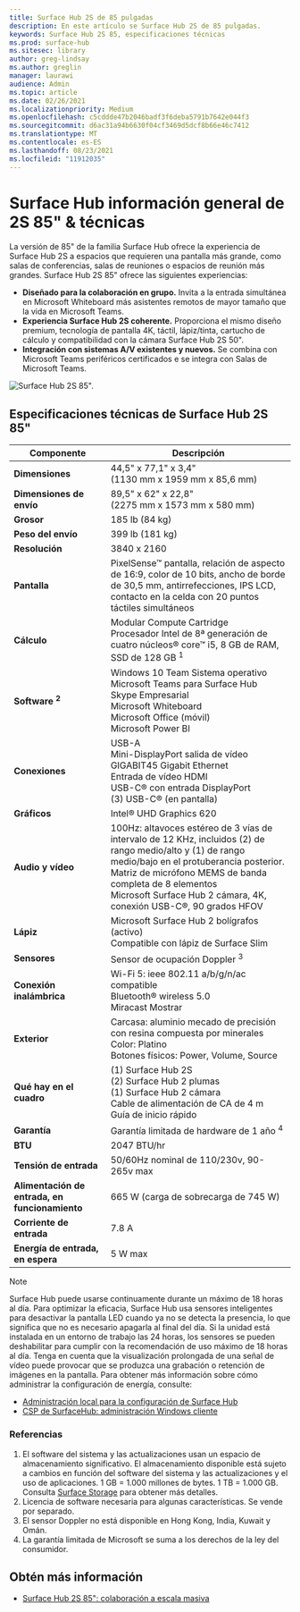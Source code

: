 ```yaml
---
title: Surface Hub 2S de 85 pulgadas
description: En este artículo se Surface Hub 2S de 85 pulgadas.
keywords: Surface Hub 2S 85, especificaciones técnicas
ms.prod: surface-hub
ms.sitesec: library
author: greg-lindsay
ms.author: greglin
manager: laurawi
audience: Admin
ms.topic: article
ms.date: 02/26/2021
ms.localizationpriority: Medium
ms.openlocfilehash: c5cddde47b2046badf3f6deba5791b7642e044f3
ms.sourcegitcommit: d6ac31a94b6630f04cf3469d5dcf8b66e46c7412
ms.translationtype: MT
ms.contentlocale: es-ES
ms.lasthandoff: 08/23/2021
ms.locfileid: "11912035"
---
```

# <a name="surface-hub-2s-85-overview--tech-specs"></a>Surface Hub información general de 2S 85" & técnicas

La versión de 85" de la familia Surface Hub ofrece la experiencia de Surface Hub 2S a espacios que requieren una pantalla más grande, como salas de conferencias, salas de reuniones o espacios de reunión más grandes. Surface Hub 2S 85" ofrece las siguientes experiencias:

- **Diseñado para la colaboración en grupo.** Invita a la entrada simultánea en Microsoft Whiteboard más asistentes remotos de mayor tamaño que la vida en Microsoft Teams.
- **Experiencia Surface Hub 2S coherente.** Proporciona el mismo diseño premium, tecnología de pantalla 4K, táctil, lápiz/tinta, cartucho de cálculo y compatibilidad con la cámara Surface Hub 2S 50".
- **Integración con sistemas A/V existentes y nuevos.** Se combina con Microsoft Teams periféricos certificados e se integra con Salas de Microsoft Teams.

![Surface Hub 2S 85".](images/hub-2s-85.png)

## <a name="surface-hub-2s-85-tech-specs"></a>Especificaciones técnicas de Surface Hub 2S 85"

| Componente    | Descripción                                                                                                                                                                                                                                         |
| ----------------- | --------------------------------------------------------------------------------------------------------------------------------------------------------------------------------------------------------------------------------------------------------- |
|**Dimensiones**| 44,5" x 77,1" x 3,4"<br>(1130 mm x 1959 mm x 85,6 mm)                                                                                                                                                                                                        |
|**Dimensiones de envío**| 89,5" x 62" x 22,8"<br>(2275 mm x 1573 mm x 580 mm)                                                                                                                                                                                                        |
|**Grosor**| 185 lb (84 kg)                                                                                                                                                                                                                                            |
|**Peso del envío**| 399 lb (181 kg)                                                                                                                                                                                                                                            |
|**Resolución**| 3840 x 2160                                                                                                                                                                                                                                               |
|**Pantalla**| PixelSense™ pantalla, relación de aspecto de 16:9, color de 10 bits, ancho de borde de 30,5 mm, antirrefecciones, IPS LCD, contacto en la celda con 20 puntos táctiles simultáneos                                                                                                           |
|**Cálculo**| Modular Compute Cartridge<br>Procesador Intel de 8ª generación de cuatro núcleos® core™ i5, 8 GB de RAM, SSD de 128 GB <sup> 1</sup>                                                                                                                                                      |
|**Software <sup> 2</sup>**| Windows 10 Team Sistema operativo<br>Microsoft Teams para Surface Hub<br>Skype Empresarial<br>Microsoft Whiteboard<br>Microsoft Office (móvil)<br>Microsoft Power BI                                                                                               |
|**Conexiones**| USB-A<br>Mini-DisplayPort salida de vídeo<br>GIGABIT45 Gigabit Ethernet<br>Entrada de vídeo HDMI<br>USB-C® con entrada DisplayPort<br>(3) USB-C® (en pantalla)                                                                                                           |
|**Gráficos**| Intel® UHD Graphics 620                                                                                                                                                                                                                                   |
|**Audio y vídeo**| 100Hz: altavoces estéreo de 3 vías de intervalo de 12 KHz, incluidos (2) de rango medio/alto y (1) de rango medio/bajo en el protuberancia posterior. <br>Matriz de micrófono MEMS de banda completa de 8 elementos<br>Microsoft Surface Hub 2 cámara, 4K, conexión USB-C®, 90 grados HFOV |
|**Lápiz**| Microsoft Surface Hub 2 bolígrafos (activo)<br>Compatible con lápiz de Surface Slim                                                                                                                                                                                       |
|**Sensores**| Sensor de ocupación Doppler <sup> 3</sup>                                                                                                                                                                                                                                 |
|**Conexión inalámbrica**| Wi-Fi 5: ieee 802.11 a/b/g/n/ac compatible<br>Bluetooth® wireless 5.0<br>Miracast Mostrar                                                                                                                                                      |
|**Exterior**| Carcasa: aluminio mecado de precisión con resina compuesta por minerales<br>Color: Platino<br>Botones físicos: Power, Volume, Source                                                                                                                            |
|**Qué hay en el cuadro**| (1) Surface Hub 2S<br>(2) Surface Hub 2 plumas<br>(1) Surface Hub 2 cámara<br>Cable de alimentación de CA de 4 m<br>Guía de inicio rápido                                                                                                                                         |
|**Garantía**| Garantía limitada de hardware de 1 año <sup> 4</sup>                                                                                                                                                                                                                          |
|**BTU**| 2047 BTU/hr |
|**Tensión de entrada**| 50/60Hz nominal de 110/230v, 90-265v max |
|**Alimentación de entrada, en funcionamiento**| 665 W (carga de sobrecarga de 745 W) |
|**Corriente de entrada**| 7.8 A |
|**Energía de entrada, en espera**| 5 W max  |

> [!NOTE]
> Surface Hub puede usarse continuamente durante un máximo de 18 horas al día. Para optimizar la eficacia, Surface Hub usa sensores inteligentes para desactivar la pantalla LED cuando ya no se detecta la presencia, lo que significa que no es necesario apagarla al final del día. Si la unidad está instalada en un entorno de trabajo las 24 horas, los sensores se pueden deshabilitar para cumplir con la recomendación de uso máximo de 18 horas al día. Tenga en cuenta que la visualización prolongada de una señal de vídeo puede provocar que se produzca una grabación o retención de imágenes en la pantalla. Para obtener más información sobre cómo administrar la configuración de energía, consulte:
>
> - [Administración local para la configuración de Surface Hub](local-management-surface-hub-settings.md)
> - [CSP de SurfaceHub: administración Windows cliente](/windows/client-management/mdm/surfacehub-csp)

### <a name="references"></a>Referencias

1. El software del sistema y las actualizaciones usan un espacio de almacenamiento significativo. El almacenamiento disponible está sujeto a cambios en función del software del sistema y las actualizaciones y el uso de aplicaciones. 1 GB = 1.000 millones de bytes. 1 TB = 1.000 GB. Consulta [Surface Storage](https://www.surface.com/storage) para obtener más detalles.
2. Licencia de software necesaria para algunas características. Se vende por separado.
3. El sensor Doppler no está disponible en Hong Kong, India, Kuwait y Omán.
4. La garantía limitada de Microsoft se suma a los derechos de la ley del consumidor. 

## <a name="learn-more"></a>Obtén más información

- [Surface Hub 2S 85": colaboración a escala masiva](https://techcommunity.microsoft.com/t5/surface-it-pro-blog/surface-hub-2s-85-quot-collaboration-at-a-massive-scale/ba-p/1669717)

